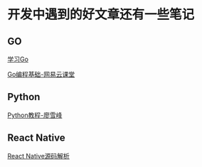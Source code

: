 # 开发中遇到的好文章还有一些笔记

## GO

[学习Go](https://github.com/astaxie/build-web-application-with-golang/blob/master/zh/preface.md)

[Go编程基础-网易云课堂](http://study.163.com/course/courseMain.htm?courseId=306002)

## Python

[Python教程-廖雪峰](https://www.liaoxuefeng.com/wiki/0014316089557264a6b348958f449949df42a6d3a2e542c000)

## React Native

[React Native源码解析](https://github.com/guoxiaoxing/react-native)